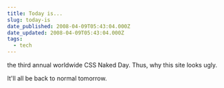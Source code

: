 ```yaml
---
title: Today is...
slug: today-is
date_published: 2008-04-09T05:43:04.000Z
date_updated: 2008-04-09T05:43:04.000Z
tags:
  - tech
---
```


the third annual worldwide CSS Naked Day. Thus, why this site looks ugly.

It'll all be back to normal tomorrow.
